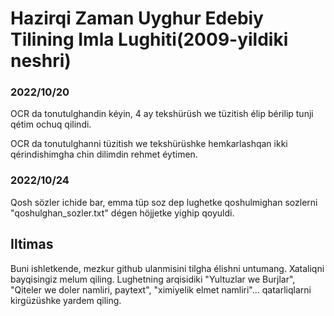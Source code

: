 # Hazirqi Zaman Uyghur Edebiy Tilining Imla Lughiti(2009-yildiki neshri)

### 2022/10/20
OCR da tonutulghandin kéyin, 4 ay tekshürüsh we tüzitish élip bérilip tunji qétim ochuq qilindi.

OCR da tonutulghanni tüzitish we tekshürüshke hemkarlashqan ikki qérindishimgha chin dilimdin rehmet éytimen.

### 2022/10/24
Qosh sözler ichide bar, emma tüp soz dep lughetke qoshulmighan sozlerni "qoshulghan_sozler.txt" dégen höjjetke yighip qoyuldi.

## Iltimas
  Buni ishletkende, mezkur github ulanmisini tilgha élishni untumang.
  Xataliqni bayqisingiz melum qiling.
  Lughetning arqisidiki "Yultuzlar we Burjlar", "Qiteler we doler namliri, paytext", "ximiyelik elmet namliri"... qatarliqlarni kirgüzüshke yardem qiling.
  
